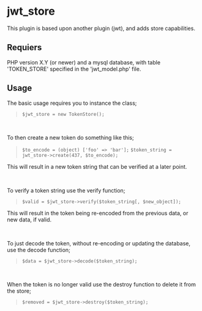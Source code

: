 # jwt_store

This plugin is based upon another plugin (jwt), and adds store capabilities.

## Requiers

PHP version X.Y (or newer) and a mysql database, with table 'TOKEN_STORE' specified in the 'jwt_model.php' file.

## Usage

The basic usage requires you to instance the class;

> ```$jwt_store = new TokenStore();```

<br>

To then create a new token do something like this;

> ```$to_encode = (object) ['foo' => 'bar'];```
> ```$token_string = jwt_store->create(437, $to_encode);```

This will result in a new token string that can be verified at a later point.

<br>

To verify a token string use the verify function;

> ```$valid = $jwt_store->verify($token_string[, $new_object]);```

This will result in the token being re-encoded from the previous data, or new data, if valid.

<br>

To just decode the token, without re-encoding or updating the database, use the decode function;

> ```$data = $jwt_store->decode($token_string);```

<br>

When the token is no longer valid use the destroy function to delete it from the store;

> ```$removed = $jwt_store->destroy($token_string);```